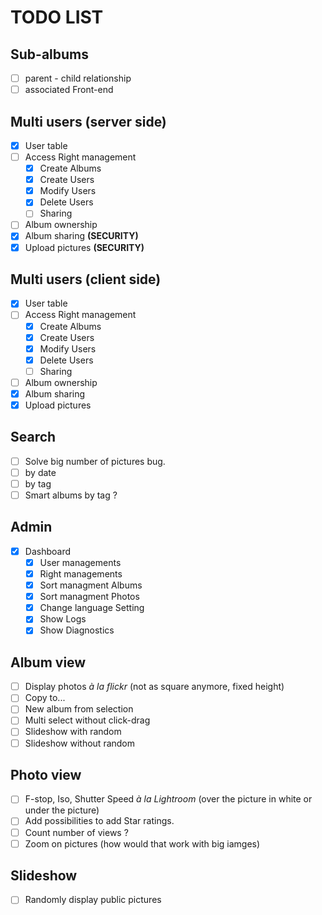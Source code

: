 # TODO LIST

## Sub-albums

- [ ] parent - child relationship
- [ ] associated Front-end

## Multi users (server side)

- [x] User table
- [ ] Access Right management
  - [x] Create Albums
  - [x] Create Users
  - [x] Modify Users
  - [x] Delete Users
  - [ ] Sharing
- [ ] Album ownership
- [x] Album sharing **(SECURITY)**
- [x] Upload pictures **(SECURITY)**

## Multi users (client side)

- [x] User table
- [ ] Access Right management
  - [x] Create Albums
  - [x] Create Users
  - [x] Modify Users
  - [x] Delete Users
  - [ ] Sharing
- [ ] Album ownership
- [x] Album sharing
- [x] Upload pictures

## Search

- [ ] Solve big number of pictures bug.
- [ ] by date
- [ ] by tag
- [ ] Smart albums by tag ?

## Admin

- [x] Dashboard
    - [x] User managements
    - [x] Right managements
    - [x] Sort managment Albums
    - [x] Sort managment Photos
    - [x] Change language Setting
    - [x] Show Logs
    - [X] Show Diagnostics
  
## Album view

- [ ] Display photos _&agrave; la flickr_ (not as square anymore, fixed height)
- [ ] Copy to...
- [ ] New album from selection
- [ ] Multi select without click-drag
- [ ] Slideshow with random
- [ ] Slideshow without random

## Photo view

- [ ] F-stop, Iso, Shutter Speed _&agrave; la Lightroom_ (over the picture in white
or under the picture)
- [ ] Add possibilities to add Star ratings.
- [ ] Count number of views ?
- [ ] Zoom on pictures (how would that work with big iamges)

## Slideshow

- [ ] Randomly display public pictures
